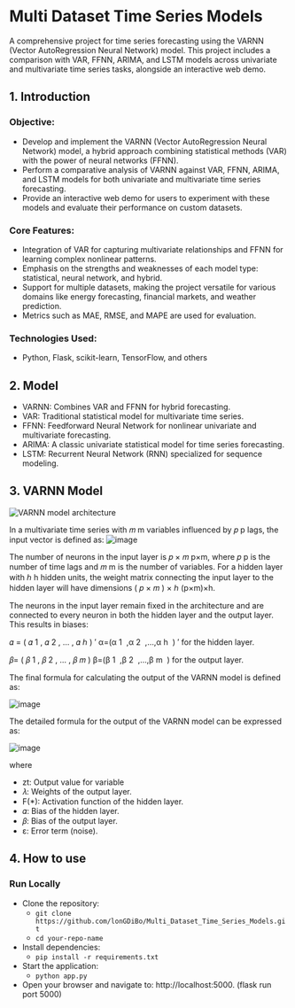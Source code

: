 # Multi Dataset Time Series Models
A comprehensive project for time series forecasting using the VARNN (Vector AutoRegression Neural Network) model. This project includes a comparison with VAR, FFNN, ARIMA, and LSTM models across univariate and multivariate time series tasks, alongside an interactive web demo.
## 1. Introduction
### Objective:
- Develop and implement the VARNN (Vector AutoRegression Neural Network) model, a hybrid approach combining statistical methods (VAR) with the power of neural networks (FFNN).
- Perform a comparative analysis of VARNN against VAR, FFNN, ARIMA, and LSTM models for both univariate and multivariate time series forecasting.
- Provide an interactive web demo for users to experiment with these models and evaluate their performance on custom datasets.

### Core Features:
- Integration of VAR for capturing multivariate relationships and FFNN for learning complex nonlinear patterns.
- Emphasis on the strengths and weaknesses of each model type: statistical, neural network, and hybrid.
- Support for multiple datasets, making the project versatile for various domains like energy forecasting, financial markets, and weather prediction.
- Metrics such as MAE, RMSE, and MAPE are used for evaluation.
### Technologies Used:
- Python, Flask, scikit-learn, TensorFlow, and others
  
## 2. Model

- VARNN: Combines VAR and FFNN for hybrid forecasting.
- VAR: Traditional statistical model for multivariate time series.
- FFNN: Feedforward Neural Network for nonlinear univariate and multivariate forecasting.
- ARIMA: A classic univariate statistical model for time series forecasting.
- LSTM: Recurrent Neural Network (RNN) specialized for sequence modeling.

## 3. VARNN Model
![VARNN model architecture](https://github.com/user-attachments/assets/e8bd9fc5-b924-40a4-b5c5-30454717d9df)

In a multivariate time series with 𝑚 m variables influenced by 𝑝 p lags, the input vector is defined as:
![image](https://github.com/user-attachments/assets/e7fe70a4-927a-48d2-bcd0-df4bb8ad694b)

The number of neurons in the input layer is 𝑝 × 𝑚 p×m, where 𝑝 p is the number of time lags and 𝑚 m is the number of variables. For a hidden layer with ℎ h hidden units, the weight matrix connecting the input layer to the hidden layer will have dimensions ( 𝑝 × 𝑚 ) × ℎ (p×m)×h.

The neurons in the input layer remain fixed in the architecture and are connected to every neuron in both the hidden layer and the output layer. This results in biases: 

𝛼 = ( 𝛼 1 , 𝛼 2 , … , 𝛼 ℎ ) ′ α=(α 1 ​ ,α 2 ​ ,…,α h ​ ) ′ for the hidden layer. 

𝛽= ( 𝛽 1 , 𝛽 2 , … , 𝛽 𝑚 ) β=(β 1 ​ ,β 2 ​ ,…,β m ​ ) for the output layer.

The final formula for calculating the output of the VARNN model is defined as:

![image](https://github.com/user-attachments/assets/e7f6e729-05c6-4342-b8e2-a4aa6d926a2f)

The detailed formula for the output of the VARNN model can be expressed as:

![image](https://github.com/user-attachments/assets/27f671b5-14c2-4f1d-8ed3-d42a52300999)
 
 where
 - zt: Output value for variable
 - 𝜆: Weights of the output layer.
 - F(*): Activation function of the hidden layer.
 - 𝛼: Bias of the hidden layer.
 - 𝛽: Bias of the output layer.
 - ɛ: Error term (noise).

## 4. How to use
### Run Locally 
 - Clone the repository:
   - ```git clone https://github.com/lonGDiBo/Multi_Dataset_Time_Series_Models.git```
   - ```cd your-repo-name```
- Install dependencies:
  - ```pip install -r requirements.txt```
- Start the application:
  - ```python app.py```
- Open your browser and navigate to: http://localhost:5000. (flask run port 5000) 




